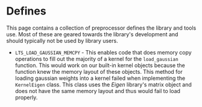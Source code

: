 # Defines
This page contains a collection of preprocessor defines the library and tools use. Most of
these are geared towards the library's development and should typically not be used by library
users.

 - `LTS_LOAD_GAUSSIAN_MEMCPY` - This enables code that does memory copy operations to fill
   out the majority of a kernel for the `load_gaussian` function. This would work on our built-in
   kernel objects because the function knew the memory layout of these objects. This method for
   loading gaussian weights into a kernel failed when implementing the `KernelEigen` class. This
   class uses the *Eigen* library's matrix object and does not have the same memory layout and
   thus would fail to load properly.
